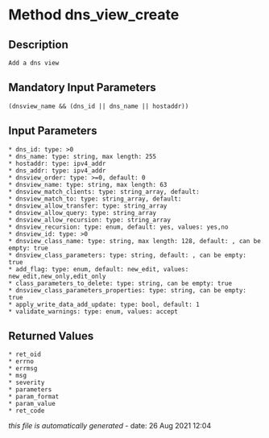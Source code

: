 # Method dns_view_create

## Description
	Add a dns view

## Mandatory Input Parameters
	(dnsview_name && (dns_id || dns_name || hostaddr))

## Input Parameters
	* dns_id: type: >0
	* dns_name: type: string, max length: 255
	* hostaddr: type: ipv4_addr
	* dns_addr: type: ipv4_addr
	* dnsview_order: type: >=0, default: 0
	* dnsview_name: type: string, max length: 63
	* dnsview_match_clients: type: string_array, default: 
	* dnsview_match_to: type: string_array, default: 
	* dnsview_allow_transfer: type: string_array
	* dnsview_allow_query: type: string_array
	* dnsview_allow_recursion: type: string_array
	* dnsview_recursion: type: enum, default: yes, values: yes,no
	* dnsview_id: type: >0
	* dnsview_class_name: type: string, max length: 128, default: , can be empty: true
	* dnsview_class_parameters: type: string, default: , can be empty: true
	* add_flag: type: enum, default: new_edit, values: new_edit,new_only,edit_only
	* class_parameters_to_delete: type: string, can be empty: true
	* dnsview_class_parameters_properties: type: string, can be empty: true
	* apply_write_data_add_update: type: bool, default: 1
	* validate_warnings: type: enum, values: accept

## Returned Values
	* ret_oid
	* errno
	* errmsg
	* msg
	* severity
	* parameters
	* param_format
	* param_value
	* ret_code


*this file is automatically generated* - date: 26 Aug 2021 12:04